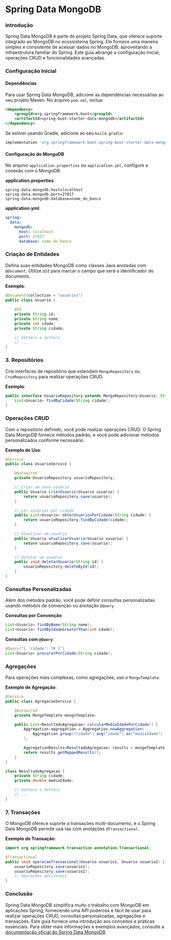 # Spring Data MongoDB

### Introdução

Spring Data MongoDB é parte do projeto Spring Data, que oferece suporte integrado ao MongoDB no ecossistema Spring. Ele fornece uma maneira simples e consistente de acessar dados no MongoDB, aproveitando a infraestrutura familiar do Spring. Este guia abrange a configuração inicial, operações CRUD e funcionalidades avançadas.

### Configuração Inicial

#### Dependências

Para usar Spring Data MongoDB, adicione as dependências necessárias ao seu projeto Maven. No arquivo `pom.xml`, inclua:

```xml
<dependency>
    <groupId>org.springframework.boot</groupId>
    <artifactId>spring-boot-starter-data-mongodb</artifactId>
</dependency>
```

Se estiver usando Gradle, adicione ao seu `build.gradle`:

```groovy
implementation 'org.springframework.boot:spring-boot-starter-data-mongodb'
```

#### Configuração do MongoDB

No arquivo `application.properties` ou `application.yml`, configure a conexão com o MongoDB:

**application.properties**:

```properties
spring.data.mongodb.host=localhost
spring.data.mongodb.port=27017
spring.data.mongodb.database=nome_do_banco
```

**application.yml**:

```yaml
spring:
  data:
    mongodb:
      host: localhost
      port: 27017
      database: nome_do_banco
```

### Criação de Entidades

Defina suas entidades MongoDB como classes Java anotadas com `@Document`. Utilize `@Id` para marcar o campo que será o identificador do documento.

**Exemplo**:

```java
@Document(collection = "usuarios")
public class Usuario {
    
    @Id
    private String id;
    private String nome;
    private int idade;
    private String cidade;

    // Getters e Setters
    // ...
}
```

### 3. Repositórios

Crie interfaces de repositório que estendam `MongoRepository` ou `CrudRepository` para realizar operações CRUD.

**Exemplo**:

```java
public interface UsuarioRepository extends MongoRepository<Usuario, String> {
    List<Usuario> findByCidade(String cidade);
}
```

### Operações CRUD

Com o repositório definido, você pode realizar operações CRUD. O Spring Data MongoDB fornece métodos padrão, e você pode adicionar métodos personalizados conforme necessário.

**Exemplo de Uso**:

```java
@Service
public class UsuarioService {

    @Autowired
    private UsuarioRepository usuarioRepository;

    // Criar um novo usuário
    public Usuario criarUsuario(Usuario usuario) {
        return usuarioRepository.save(usuario);
    }

    // Ler usuários por cidade
    public List<Usuario> obterUsuariosPorCidade(String cidade) {
        return usuarioRepository.findByCidade(cidade);
    }

    // Atualizar um usuário
    public Usuario atualizarUsuario(Usuario usuario) {
        return usuarioRepository.save(usuario);
    }

    // Deletar um usuário
    public void deletarUsuario(String id) {
        usuarioRepository.deleteById(id);
    }
}
```

### Consultas Personalizadas

Além dos métodos padrão, você pode definir consultas personalizadas usando métodos de convenção ou anotação `@Query`.

**Consultas por Convenção**:

```java
List<Usuario> findByNome(String nome);
List<Usuario> findByIdadeGreaterThan(int idade);
```

**Consultas com `@Query`**:

```java
@Query("{ 'cidade': ?0 }")
List<Usuario> procurarPorCidade(String cidade);
```

### Agregações

Para operações mais complexas, como agregações, use o `MongoTemplate`.

**Exemplo de Agregação**:

```java
@Service
public class AgregacaoService {

    @Autowired
    private MongoTemplate mongoTemplate;

    public List<ResultadoAgregacao> calcularMediaIdadePorCidade() {
        Aggregation aggregation = Aggregation.newAggregation(
            Aggregation.group("cidade").avg("idade").as("mediaIdade")
        );

        AggregationResults<ResultadoAgregacao> results = mongoTemplate.aggregate(aggregation, "usuarios", ResultadoAgregacao.class);
        return results.getMappedResults();
    }
}

class ResultadoAgregacao {
    private String cidade;
    private double mediaIdade;

    // Getters e Setters
    // ...
}
```

### 7. Transações

O MongoDB oferece suporte a transações multi-documento, e o Spring Data MongoDB permite usá-las com anotações `@Transactional`.

**Exemplo de Transação**:

```java
import org.springframework.transaction.annotation.Transactional;

@Transactional
public void operacaoTransacional(Usuario usuario1, Usuario usuario2) {
    usuarioRepository.save(usuario1);
    usuarioRepository.save(usuario2);
    // Operações adicionais
}
```

### Conclusão

Spring Data MongoDB simplifica muito o trabalho com MongoDB em aplicações Spring, fornecendo uma API poderosa e fácil de usar para realizar operações CRUD, consultas personalizadas, agregações e transações. Este guia fornece uma introdução aos conceitos e práticas essenciais. Para obter mais informações e exemplos avançados, consulte a [documentação oficial do Spring Data MongoDB](https://spring.io/projects/spring-data-mongodb).
